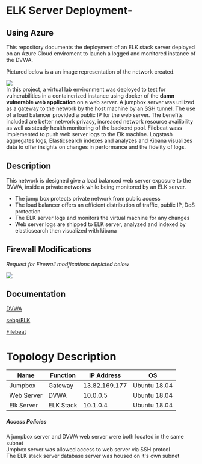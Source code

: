 # ELK Server Deployment-
## Using Azure
This repository documents the deployment of an ELK stack server deployed on an Azure Cloud enviroment to launch a logged and monitored instance of the DVWA. 

Pictured below is a an image representation of the network created. 

![](https://i.imgur.com/es466SV.png)  
In this project, a virtual lab environment was deployed to test for vulnerabilities in a containerized instance using docker of the **damn vulnerable web application** on a web server. A jumpbox server was utilized as a gateway to the network by the host machine by an SSH tunnel. The use of a load balancer provided a public IP for the web server. The benefits included are better network privacy, increased network resource availibility as well as steady health monitoring of the backend pool. Filebeat wass implemented to push web server logs to the Elk machine. Logstash aggregates logs, Elasticsearch indexes and analyzes and Kibana visualizes data to offer insights on changes in performance and the fidelity of logs. 

## Description  
This network is designed give a load balanced web server exposure to the DVWA, 
inside a private network while being monitored by an ELK server.
 
* The jump box protects private network from public access
* The load balancer offers an efficient distribution of traffic, public IP, DoS protection
* The ELK server logs and monitors the virtual machine for any changes 
* Web server logs are shipped to ELK server, analyzed and indexed by elasticsearch then visualized with kibana 


## Firewall Modifications 
*Request for Firewall modfications depicted below*

[![](https://i.imgur.com/e7uTkvNm.jpg)](https://i.imgur.com/e7uTkvN.png)


## Documentation

[DVWA](https://hub.docker.com/r/vulnerables/web-dvwa)

[sebp/ELK](https://hub.docker.com/r/sebp/elk/)

[Filebeat](https://www.elastic.co/downloads/beats/filebeat)


# Topology Description 

|Name |Function |IP Address |OS |
| ---- | ---- | ---- | ---- |
| Jumpbox | Gateway | 13.82.169.177 | Ubuntu 18.04 |
| Web Server | DVWA  | 10.0.0.5 | Ubuntu 18.04 |
| Elk Server | ELK Stack | 10.1.0.4 | Ubuntu 18.04 |


##### Access Policies
A jumpbox server and DVWA web server were both located in the same subnet  
Jmpbox server was allowed access to web server via SSH protcol  
The ELK stack server database server was housed on it's own subnet 
